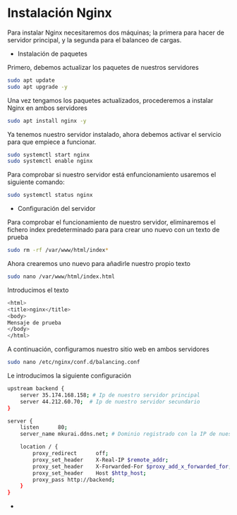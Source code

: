 # Instalación Nginx

Para instalar Nginx necesitaremos dos máquinas; la primera para hacer de servidor principal, y la segunda para el balanceo de cargas.

* Instalación de paquetes

Primero, debemos actualizar los paquetes de nuestros servidores
```bash
sudo apt update
sudo apt upgrade -y
```

Una vez tengamos los paquetes actualizados, procederemos a instalar Nginx en ambos servidores
```bash
sudo apt install nginx -y
```

Ya tenemos nuestro servidor instalado, ahora debemos activar el servicio para que empiece a funcionar.
```bash
sudo systemctl start nginx
sudo systemctl enable nginx
```

Para comprobar si nuestro servidor está enfuncionamiento usaremos el siguiente comando:
```bash
sudo systemctl status nginx
```
* Configuración del servidor

Para comprobar el funcionamiento de nuestro servidor, eliminaremos el fichero index predeterminado para para crear uno nuevo con un texto de prueba
```bash
sudo rm -rf /var/www/html/index*
```

Ahora crearemos uno nuevo para añadirle nuestro propio texto
```bash
sudo nano /var/www/html/index.html
```

Introducimos el texto

```bash
<html>
<title>nginx</title>
<body>
Mensaje de prueba
</body>
</html>
```

A continuación, configuramos nuestro sitio web en ambos servidores

```bash
sudo nano /etc/nginx/conf.d/balancing.conf
```

Le introducimos la siguiente configuración

```bash
upstream backend {
    server 35.174.168.158; # Ip de nuestro servidor principal
    server 44.212.60.70;  # Ip de nuestro servidor secundario
}

server {
    listen      80;
    server_name mkurai.ddns.net; # Dominio registrado con la IP de nuestro servidor de balanceo de carga

    location / {
        proxy_redirect      off;
        proxy_set_header    X-Real-IP $remote_addr;
        proxy_set_header    X-Forwarded-For $proxy_add_x_forwarded_for;
        proxy_set_header    Host $http_host;
        proxy_pass http://backend;
    }
}
```

* 
